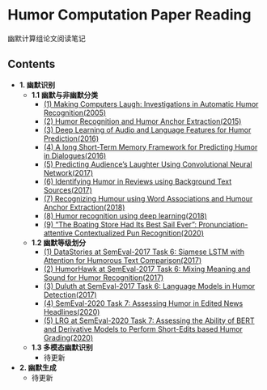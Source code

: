 # Humor Computation Paper Reading
幽默计算组论文阅读笔记
## Contents
- **1. 幽默识别**
  - **1.1 幽默与非幽默分类**
    - [(1) Making Computers Laugh: Investigations in Automatic Humor Recognition(2005)](HumorDetection/HumorOrNon-HumorDetection/1.1-1/1.md)
    - [(2) Humor Recognition and Humor Anchor Extraction(2015)](HumorDetection/HumorOrNon-HumorDetection/1.1-2/2.md)
    - [(3) Deep Learning of Audio and Language Features for Humor Prediction(2016)](HumorDetection/HumorOrNon-HumorDetection/1.1-3/3.md)
    - [(4) A long Short-Term Memory Framework for Predicting Humor in Dialogues(2016)](HumorDetection/HumorOrNon-HumorDetection/1.1-4/4.md)
    - [(5) Predicting Audience’s Laughter Using Convolutional Neural Network(2017)]()
    - [(6) Identifying Humor in Reviews using Background Text Sources(2017)]()
    - [(7) Recognizing Humour using Word Associations and Humour Anchor Extraction(2018)]()
    - [(8) Humor recognition using deep learning(2018)]()
    - [(9) “The Boating Store Had Its Best Sail Ever”: Pronunciation-attentive Contextualized Pun Recognition(2020)]()
  - **1.2 幽默等级划分**
    - [(1) DataStories at SemEval-2017 Task 6: Siamese LSTM with Attention for Humorous Text Comparison(2017)]()
    - [(2) HumorHawk at SemEval-2017 Task 6: Mixing Meaning and Sound for Humor Recognition(2017)]()
    - [(3) Duluth at SemEval-2017 Task 6: Language Models in Humor Detection(2017)]()
    - [(4) SemEval-2020 Task 7: Assessing Humor in Edited News Headlines(2020)]()
    - [(5) LRG at SemEval-2020 Task 7: Assessing the Ability of BERT and Derivative Models to Perform Short-Edits based Humor Grading(2020)]()
  - **1.3 多模态幽默识别**
    - 待更新
- **2. 幽默生成**
  - 待更新

